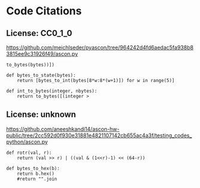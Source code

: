 # Code Citations

## License: CC0_1_0
https://github.com/meichlseder/pyascon/tree/964242d4fd6aedac5fa938b83815ee9c31926f49/ascon.py

```
to_bytes(bytes))])

def bytes_to_state(bytes):
    return [bytes_to_int(bytes[8*w:8*(w+1)]) for w in range(5)]

def int_to_bytes(integer, nbytes):
    return to_bytes([(integer >
```


## License: unknown
https://github.com/aneeshkandi14/ascon-hw-public/tree/2cc592d0f930e31881e4821107142cb655ac4a3f/testing_codes_python/ascon.py

```
def rotr(val, r):
    return (val >> r) | ((val & (1<<r)-1) << (64-r))

def bytes_to_hex(b):
    return b.hex()
    #return "".join
```


